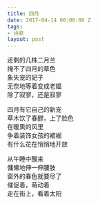 ```yaml
---
title: 四月
date: 2017-04-14 00:00:00 Z
tags:
- 诗歌
layout: post
---
```


还剩的几株二月兰  
掩不了四月的草色  
象失宠的妃子  
无奈地等着变成老媪  
除了寂寥，还是寂寥

四月有它自己的新宠  
草木饮了春醪，上了脸色  
在暖熏的风里  
争着装饰女孩的裙裾  
有什么花在悄悄地开放

从午睡中醒来  
慵懒地伸一伸腰肢  
窗外的春色就要尽了  
催促着，萌动着  
走在街上，看着太阳
